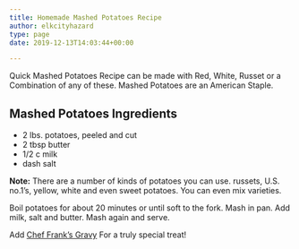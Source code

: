 ```yaml
---
title: Homemade Mashed Potatoes Recipe
author: elkcityhazard
type: page
date: 2019-12-13T14:03:44+00:00

---
```

Quick Mashed Potatoes Recipe can be made with Red, White, Russet or a Combination of any of these. Mashed Potatoes are an American Staple.

## Mashed Potatoes Ingredients

  * 2 lbs. potatoes, peeled and cut
  * 2 tbsp butter
  * 1/2 c milk
  * dash salt

**Note:** There are a number of kinds of potatoes you can use. russets, U.S. no.1&#8217;s, yellow, white and even sweet potatoes. You can even mix varieties.

Boil potatoes for about 20 minutes or until soft to the fork. Mash in pan. Add milk, salt and butter. Mash again and serve.

Add <a href="/wordpress/institutional-recipes-for-200/easy-side-dishes/easy-gravy-recipe/" rel="noopener noreferrer" target="_blank">Chef Frank&#8217;s Gravy</a> For a truly special treat!